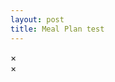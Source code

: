 ```yaml
---
layout: post
title: Meal Plan test
---
```


<head>
    <meta name="viewport" content="width=device-width, initial-scale=1.0">
    <link rel="stylesheet" type="text/css" href="meal-plan.css">
    <script src="./nutritional_value_api.js"></script>
</head>

<div class="meal-plan" id="meal-plan"></div>
<div id="overlay" class="overlay"></div>
<div id="popup" class="popup">
    <span id="popup-close" class="popup-close">×</span>
    <div id="popup-content"></div>
</div>
<div id="nutrient-popup" class="popup">
    <span id="nutrient-popup-close" class="popup-close">×</span>
    <div id="nutrient-popup-content"></div>
</div>
<script>
    const days = ["monday", "tuesday", "wednesday", "thursday", "friday", "saturday", "sunday"];
    const meals = ["morning", "midday", "evening"];
    const versions = ["1", "2", "3"];
    const data = {};

    async function fetchData() {
        const fetchPromises = [];

        for (const day of days) {
            for (const meal of meals) {
                for (const version of versions) {
                    const filePath = `meals/${day}_${meal}_${version}.txt`;
                    fetchPromises.push(fetch(filePath).then(async (response) => {
                        if (response.ok) {
                            const fileContent = await response.text();
                            const lines = fileContent.split('\n');
                            const title = lines[0];
                            const expandedContent = lines.slice(1).join('\n');

                            if (!data[day]) data[day] = {};
                            if (!data[day][meal]) data[day][meal] = {};
                            data[day][meal][version] = { title, content: expandedContent };
                        }
                    }).catch(error => {
                        console.error(`Error fetching ${filePath}:`, error.message);
                    }));
                }
            }
        }

        await Promise.all(fetchPromises);
    }

    async function renderMealPlan() {
        const mealPlanContainer = document.getElementById('meal-plan');
        const popup = document.getElementById('popup');
        const popupContent = document.getElementById('popup-content');
        const popupClose = document.getElementById('popup-close');
        const overlay = document.getElementById('overlay');
        const nutrientPopup = document.getElementById('nutrient-popup');
        const nutrientPopupClose = document.getElementById('nutrient-popup-close');

        const fragment = document.createDocumentFragment();

        for (const day of days) {
            if (data[day]) { 
                const dayDiv = document.createElement('div');
                dayDiv.classList.add('day');
                const dayTitle = document.createElement('h2');
                dayTitle.textContent = day.charAt(0).toUpperCase() + day.slice(1);
                dayDiv.appendChild(dayTitle);

                for (const meal of meals) { 
                    if (data[day][meal]){
                        const mealDiv = document.createElement('div');
                        mealDiv.classList.add('schedule');
                        const mealTitle = document.createElement('h3');
                        mealTitle.textContent = meal.charAt(0).toUpperCase() + meal.slice(1);
                        mealDiv.appendChild(mealTitle);

                        const mealsDiv = document.createElement('div');
                        mealsDiv.classList.add('meals');

                        for (const version of Object.keys(data[day][meal])) {
                            const versionDiv = document.createElement('div');
                            versionDiv.classList.add('meal');

                            const mealData = data[day][meal][version];
                            versionDiv.textContent = mealData.title;
                            versionDiv.addEventListener('click', async () => {
                                let parsedContent = await parseAndLinkMealContent(mealData.content);
                                popupContent.innerHTML = `<h2>${mealData.title}</h2><p>${parsedContent}</p>`;
                                popup.style.display = 'block';
                                overlay.style.display = 'block';
                            });
                            mealsDiv.appendChild(versionDiv);
                        }

                        mealDiv.appendChild(mealsDiv);
                        dayDiv.appendChild(mealDiv);
                    }
                }
                fragment.appendChild(dayDiv);
            }
        }

        mealPlanContainer.appendChild(fragment);

        popupClose.addEventListener('click', () => {
            popup.style.display = 'none';
            overlay.style.display = 'none';
        });

        overlay.addEventListener('click', () => {
            popup.style.display = 'none';
            overlay.style.display = 'none';
            nutrientPopup.style.display = 'none';
        });

        nutrientPopupClose.addEventListener('click', () => {
            nutrientPopup.style.display = 'none';
            overlay.style.display = 'none';
        });
    }

    async function parseAndLinkMealContent(content) {
        const regex = /\[([^;]+);\s*(\d+(?:\.\d+)?);\s*(\w+)\]/g;
        // match something like [Pears, raw, bartlett; 200; g]
        let match;
        let newContent = content;
        while ((match = regex.exec(content)) !== null) {
            console.log("eyy")
            console.log(match)
            const [, food, quantity, unit] = match;
            const originalText = match[0];
            const nutrientData = await getNutrientsForName(food);
            
            if (nutrientData) {
                const nutrientHTML = `<span class="nutrient-link" data-food="${food}">${originalText}</span>`;
                newContent = newContent.replace(originalText, nutrientHTML);
            }
        }

        return newContent;
    }

    document.addEventListener('click', async function(event) {
        if (event.target.classList.contains('nutrient-link')) {
            const food = event.target.getAttribute('data-food');
            const nutrients = await getNutrientsForName(food);
            const nutrientPopup = document.getElementById('nutrient-popup');
            const nutrientPopupContent = document.getElementById('nutrient-popup-content');
            nutrientPopupContent.innerHTML = `<h2>Nutritional Info for ${food}</h2><pre>${JSON.stringify(nutrients, null, 2)}</pre>`;
            nutrientPopup.style.display = 'block';
            overlay.style.display = 'block';
        }
    });

    fetchData().then(() => {
        renderMealPlan().then(() => {
            console.log(data);
            console.log("Meal plan rendered successfully.");
        });
    });
</script>